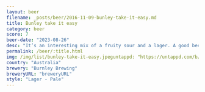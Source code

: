 ```yaml
---
layout: beer
filename: _posts/beer/2016-11-09-bunley-take-it-easy.md
title: Bunley take it easy
category: beer
score: 7
beer-date: "2023-08-26"
desc: "It’s an interesting mix of a fruity sour and a lager. A good beer for a warm summer day"
permalink: /beer/:title.html
img: /img/list/bunley-take-it-easy.jpeguntappd: "https://untappd.com/b/burnley-brewing-take-it-easy/3978805"
country: "Australia"
brewery: "Burnley Brewing"
breweryURL: "breweryURL"
style: "Lager - Pale"
---
```

